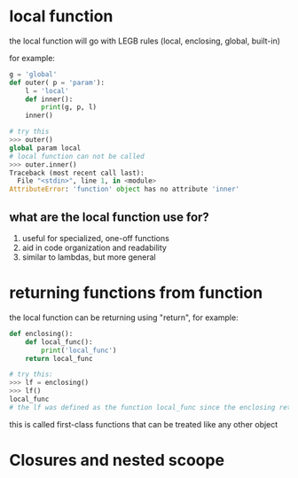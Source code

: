 # local function
the local function will go with LEGB rules (local, enclosing, global, built-in)

for example:
```python
g = 'global'
def outer( p = 'param'):
    l = 'local'
    def inner():
        print(g, p, l)
    inner()

# try this
>>> outer()
global param local
# local function can not be called
>>> outer.inner()
Traceback (most recent call last):
  File "<stdin>", line 1, in <module>
AttributeError: 'function' object has no attribute 'inner'
```
## what are the local function use for?
1. useful for specialized, one-off functions
2. aid in code organization and readability
3. similar to lambdas, but more general

# returning functions from function

the local function can be returning using "return", for example:
```python
def enclosing():
    def local_func():
        print('local_func')
    return local_func

# try this:
>>> lf = enclosing()
>>> lf()
local_func 
# the lf was defined as the function local_func since the enclosing returned it
```
this is called first-class functions that can be treated like any other object

# Closures and nested scoope